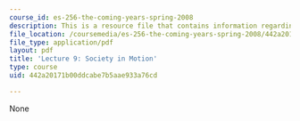 ```yaml
---
course_id: es-256-the-coming-years-spring-2008
description: This is a resource file that contains information regarding lecture 9.
file_location: /coursemedia/es-256-the-coming-years-spring-2008/442a20171b00ddcabe7b5aae933a76cd_MITES_256S08_Lec09.pdf
file_type: application/pdf
layout: pdf
title: 'Lecture 9: Society in Motion'
type: course
uid: 442a20171b00ddcabe7b5aae933a76cd

---
```

None